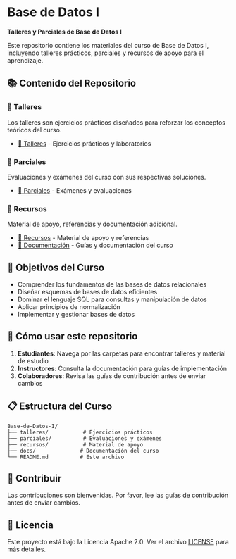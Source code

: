 # Base de Datos I
**Talleres y Parciales de Base de Datos I**

Este repositorio contiene los materiales del curso de Base de Datos I, incluyendo talleres prácticos, parciales y recursos de apoyo para el aprendizaje.

## 📚 Contenido del Repositorio

### 🔧 Talleres
Los talleres son ejercicios prácticos diseñados para reforzar los conceptos teóricos del curso.
- [📁 Talleres](./talleres/) - Ejercicios prácticos y laboratorios

### 📝 Parciales
Evaluaciones y exámenes del curso con sus respectivas soluciones.
- [📁 Parciales](./parciales/) - Exámenes y evaluaciones

### 📖 Recursos
Material de apoyo, referencias y documentación adicional.
- [📁 Recursos](./recursos/) - Material de apoyo y referencias
- [📁 Documentación](./docs/) - Guías y documentación del curso

## 🎯 Objetivos del Curso

- Comprender los fundamentos de las bases de datos relacionales
- Diseñar esquemas de bases de datos eficientes
- Dominar el lenguaje SQL para consultas y manipulación de datos
- Aplicar principios de normalización
- Implementar y gestionar bases de datos

## 🚀 Cómo usar este repositorio

1. **Estudiantes**: Navega por las carpetas para encontrar talleres y material de estudio
2. **Instructores**: Consulta la documentación para guías de implementación
3. **Colaboradores**: Revisa las guías de contribución antes de enviar cambios

## 📋 Estructura del Curso

```
Base-de-Datos-I/
├── talleres/           # Ejercicios prácticos
├── parciales/          # Evaluaciones y exámenes
├── recursos/           # Material de apoyo
├── docs/              # Documentación del curso
└── README.md          # Este archivo
```

## 🤝 Contribuir

Las contribuciones son bienvenidas. Por favor, lee las guías de contribución antes de enviar cambios.

## 📄 Licencia

Este proyecto está bajo la Licencia Apache 2.0. Ver el archivo [LICENSE](LICENSE) para más detalles.
